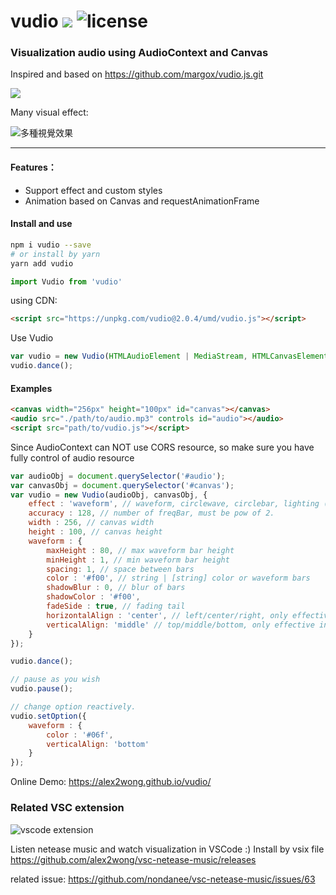 # vudio <img src="https://img.shields.io/npm/v/vudio" /> <img src="https://img.shields.io/npm/l/vudio.svg" alt="license">
### Visualization audio using AudioContext and Canvas

Inspired and based on https://github.com/margox/vudio.js.git

![](https://upload-images.jianshu.io/upload_images/1950967-1eb6e07d93883fbb.gif?imageMogr2/auto-orient/strip)

Many visual effect:

![多種視覺效果](https://github.com/alex2wong/vudio.js/blob/master/demo_src/snapshot.jpg?raw=true)

------
#### Features：
- Support effect and custom styles
- Animation based on Canvas and requestAnimationFrame

#### Install and use

```bash
npm i vudio --save
# or install by yarn
yarn add vudio
```
```javascript
import Vudio from 'vudio'
```
using CDN:
```html
<script src="https://unpkg.com/vudio@2.0.4/umd/vudio.js"></script>
```
Use Vudio
```javascript
var vudio = new Vudio(HTMLAudioElement | MediaStream, HTMLCanvasElement, [option]);
vudio.dance();
```

#### Examples
```html
<canvas width="256px" height="100px" id="canvas"></canvas>
<audio src="./path/to/audio.mp3" controls id="audio"></audio>
<script src="path/to/vudio.js"></script>
```
Since AudioContext can NOT use CORS resource, so make sure you have fully control of audio resource

```javascript
var audioObj = document.querySelector('#audio');
var canvasObj = document.querySelector('#canvas');
var vudio = new Vudio(audioObj, canvasObj, {
    effect : 'waveform', // waveform, circlewave, circlebar, lighting (4 visual effect)
    accuracy : 128, // number of freqBar, must be pow of 2.
    width : 256, // canvas width
    height : 100, // canvas height
    waveform : {
        maxHeight : 80, // max waveform bar height
        minHeight : 1, // min waveform bar height
        spacing: 1, // space between bars
        color : '#f00', // string | [string] color or waveform bars
        shadowBlur : 0, // blur of bars
        shadowColor : '#f00', 
        fadeSide : true, // fading tail
        horizontalAlign : 'center', // left/center/right, only effective in 'waveform'/'lighting'
        verticalAlign: 'middle' // top/middle/bottom, only effective in 'waveform'/'lighting'
    }
});

vudio.dance();

// pause as you wish
vudio.pause();

// change option reactively.
vudio.setOption({
    waveform : {
        color : '#06f',
        verticalAlign: 'bottom'
    }
});
```

Online Demo: https://alex2wong.github.io/vudio/

### Related VSC extension

![vscode extension](https://user-images.githubusercontent.com/10528482/64496866-f1eca780-d2db-11e9-92e5-cc179758d035.gif)

Listen netease music and watch visualization in VSCode :)
Install by vsix file
https://github.com/alex2wong/vsc-netease-music/releases

related issue:
https://github.com/nondanee/vsc-netease-music/issues/63



